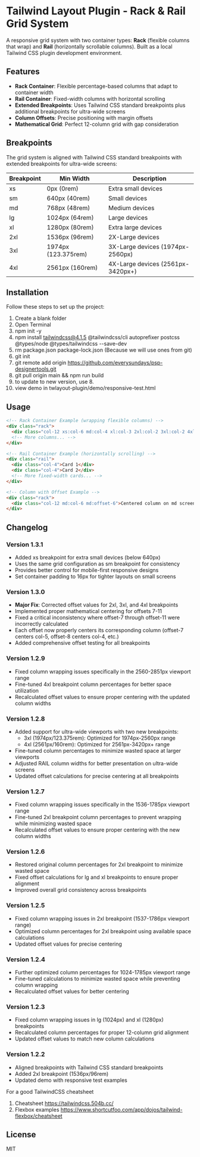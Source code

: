 # Tailwind Layout Plugin - Rack & Rail Grid System

A responsive grid system with two container types: **Rack** (flexible columns that wrap) and **Rail** (horizontally scrollable columns). Built as a local Tailwind CSS plugin development environment.

## Features

- **Rack Container**: Flexible percentage-based columns that adapt to container width
- **Rail Container**: Fixed-width columns with horizontal scrolling
- **Extended Breakpoints**: Uses Tailwind CSS standard breakpoints plus additional breakpoints for ultra-wide screens
- **Column Offsets**: Precise positioning with margin offsets
- **Mathematical Grid**: Perfect 12-column grid with gap consideration

## Breakpoints

The grid system is aligned with Tailwind CSS standard breakpoints with extended breakpoints for ultra-wide screens:

| Breakpoint | Min Width         | Description          |
|------------|-------------------|----------------------|
| xs         | 0px (0rem)        | Extra small devices  |
| sm         | 640px (40rem)     | Small devices        |
| md         | 768px (48rem)     | Medium devices       |
| lg         | 1024px (64rem)    | Large devices        |
| xl         | 1280px (80rem)    | Extra large devices  |
| 2xl        | 1536px (96rem)    | 2X-Large devices     |
| 3xl        | 1974px (123.375rem) | 3X-Large devices (1974px-2560px) |
| 4xl        | 2561px (160rem)   | 4X-Large devices (2561px-3420px+) |

## Installation

Follow these steps to set up the project:

1. Create a blank folder
2. Open Terminal
3. npm init -y
4. npm install tailwindcss@4.1.5 @tailwindcss/cli autoprefixer postcss @types/node @types/tailwindcss --save-dev
5. rm package.json package-lock.json
   (Because we will use ones from git)
6. git init
7. git remote add origin https://github.com/everysundays/psp-designertools.git
8. git pull origin main && npm run build
9. to update to new version, use 8.
10. view demo in twlayout-plugin/demo/responsive-test.html

## Usage

```html
<!-- Rack Container Example (wrapping flexible columns) -->
<div class="rack">
  <div class="col-12 xs:col-6 md:col-4 xl:col-3 2xl:col-2 3xl:col-2 4xl:col-1">Column content</div>
  <!-- More columns... -->
</div>

<!-- Rail Container Example (horizontally scrolling) -->
<div class="rail">
  <div class="col-4">Card 1</div>
  <div class="col-4">Card 2</div>
  <!-- More fixed-width cards... -->
</div>

<!-- Column with Offset Example -->
<div class="rack">
  <div class="col-12 md:col-6 md:offset-6">Centered column on md screens</div>
</div>
```

## Changelog

### Version 1.3.1
- Added xs breakpoint for extra small devices (below 640px)
- Uses the same grid configuration as sm breakpoint for consistency
- Provides better control for mobile-first responsive designs
- Set container padding to 16px for tighter layouts on small screens

### Version 1.3.0
- **Major Fix**: Corrected offset values for 2xl, 3xl, and 4xl breakpoints
- Implemented proper mathematical centering for offsets 7-11
- Fixed a critical inconsistency where offset-7 through offset-11 were incorrectly calculated
- Each offset now properly centers its corresponding column (offset-7 centers col-5, offset-8 centers col-4, etc.)
- Added comprehensive offset testing for all breakpoints

### Version 1.2.9
- Fixed column wrapping issues specifically in the 2560-2851px viewport range
- Fine-tuned 4xl breakpoint column percentages for better space utilization
- Recalculated offset values to ensure proper centering with the updated column widths

### Version 1.2.8
- Added support for ultra-wide viewports with two new breakpoints:
  - 3xl (1974px/123.375rem): Optimized for 1974px-2560px range
  - 4xl (2561px/160rem): Optimized for 2561px-3420px+ range
- Fine-tuned column percentages to minimize wasted space at larger viewports
- Adjusted RAIL column widths for better presentation on ultra-wide screens
- Updated offset calculations for precise centering at all breakpoints

### Version 1.2.7
- Fixed column wrapping issues specifically in the 1536-1785px viewport range
- Fine-tuned 2xl breakpoint column percentages to prevent wrapping while minimizing wasted space
- Recalculated offset values to ensure proper centering with the new column widths

### Version 1.2.6
- Restored original column percentages for 2xl breakpoint to minimize wasted space
- Fixed offset calculations for lg and xl breakpoints to ensure proper alignment
- Improved overall grid consistency across breakpoints

### Version 1.2.5
- Fixed column wrapping issues in 2xl breakpoint (1537-1786px viewport range)
- Optimized column percentages for 2xl breakpoint using available space calculations
- Updated offset values for precise centering

### Version 1.2.4
- Further optimized column percentages for 1024-1785px viewport range
- Fine-tuned calculations to minimize wasted space while preventing column wrapping
- Recalculated offset values for better centering

### Version 1.2.3
- Fixed column wrapping issues in lg (1024px) and xl (1280px) breakpoints
- Recalculated column percentages for proper 12-column grid alignment
- Updated offset values to match new column calculations

### Version 1.2.2
- Aligned breakpoints with Tailwind CSS standard breakpoints
- Added 2xl breakpoint (1536px/96rem)
- Updated demo with responsive test examples

For a good TailwindCSS cheatsheet
1. Cheatsheet https://tailwindcss.504b.cc/
2. Flexbox examples https://www.shortcutfoo.com/app/dojos/tailwind-flexbox/cheatsheet

## License
MIT


